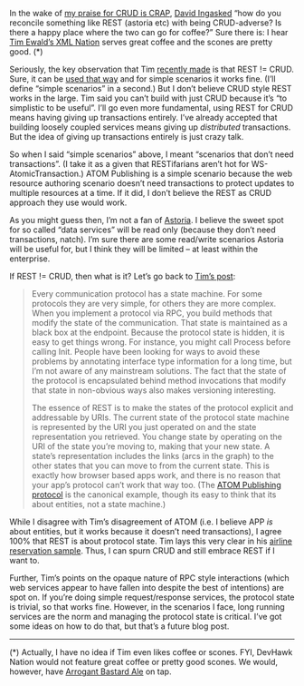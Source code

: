 In the wake of [my praise for CRUD is
CRAP](http://devhawk.net/2007/05/16/morning-coffee-78/), [David
Ing](http://www.from9till2.com/)[asked](http://devhawk.net/CommentView,guid,81028fac-5cb1-4ce3-8e71-9d29ec3ce882.aspx#commentstart)
“how do you reconcile something like REST (astoria etc) with being
CRUD-adverse? Is there a happy place where the two can go for coffee?”
Sure there is: I hear [Tim Ewald’s XML
Nation](http://pluralsight.com/blogs/tewald/) serves great coffee and
the scones are pretty good. (\*)

Seriously, the key observation that Tim [recently
made](http://pluralsight.com/blogs/tewald/archive/2007/04/26/46984.aspx)
is that REST != CRUD. Sure, it can be [used that
way](http://en.wikipedia.org/wiki/Atom_Publishing_Protocol) and for
simple scenarios it works fine. (I’ll define “simple scenarios” in a
second.) But I don’t believe CRUD style REST works in the large. Tim
said you can’t build with just CRUD because it’s “to simplistic to be
useful”. I’ll go even more fundamental, using REST for CRUD means having
giving up transactions entirely. I’ve already accepted that building
loosely coupled services means giving up *distributed* transactions. But
the idea of giving up transactions entirely is just crazy talk.

So when I said “simple scenarios” above, I meant “scenarios that don’t
need transactions”. (I take it as a given that RESTifarians aren’t hot
for WS-AtomicTransaction.) ATOM Publishing is a simple scenario because
the web resource authoring scenario doesn’t need transactions to protect
updates to multiple resources at a time. If it did, I don’t believe the
REST as CRUD approach they use would work.

As you might guess then, I’m not a fan of
[Astoria](http://astoria.mslivelabs.com/). I believe the sweet spot for
so called “data services” will be read only (because they don’t need
transactions, natch). I’m sure there are some read/write scenarios
Astoria will be useful for, but I think they will be limited – at least
within the enterprise.

If REST != CRUD, then what is it? Let’s go back to [Tim’s
post](http://pluralsight.com/blogs/tewald/archive/2007/04/26/46984.aspx):

> Every communication protocol has a state machine. For some protocols
> they are very simple, for others they are more complex. When you
> implement a protocol via RPC, you build methods that modify the state
> of the communication. That state is maintained as a black box at the
> endpoint. Because the protocol state is hidden, it is easy to get
> things wrong. For instance, you might call Process before calling
> Init. People have been looking for ways to avoid these problems by
> annotating interface type information for a long time, but I’m not
> aware of any mainstream solutions. The fact that the state of the
> protocol is encapsulated behind method invocations that modify that
> state in non-obvious ways also makes versioning interesting.
>
> The essence of REST is to make the states of the protocol explicit and
> addressable by URIs. The current state of the protocol state machine
> is represented by the URI you just operated on and the state
> representation you retrieved. You change state by operating on the URI
> of the state you’re moving to, making that your new state. A state’s
> representation includes the links (arcs in the graph) to the other
> states that you can move to from the current state. This is exactly
> how browser based apps work, and there is no reason that your app’s
> protocol can’t work that way too. (The [ATOM Publishing
> protocol](http://www.ietf.org/internet-drafts/draft-ietf-atompub-protocol-14.txt)
> is the canonical example, though its easy to think that its about
> entities, not a state machine.)

While I disagree with Tim’s disagreement of ATOM (i.e. I believe APP
*is* about entities, but it works because it doesn’t need transactions),
I agree 100% that REST is about protocol state. Tim lays this very clear
in his [airline reservation
sample](http://pluralsight.com/blogs/tewald/archive/2007/04/27/47031.aspx).
Thus, I can spurn CRUD and still embrace REST if I want to.

Further, Tim’s points on the opaque nature of RPC style interactions
(which web services appear to have fallen into despite the best of
intentions) are spot on. If you’re doing simple request/response
services, the protocol state is trivial, so that works fine. However, in
the scenarios I face, long running services are the norm and managing
the protocol state is critical. I’ve got some ideas on how to do that,
but that’s a future blog post.

------------------------------------------------------------------------

(\*) Actually, I have no idea if Tim even likes coffee or scones. FYI,
DevHawk Nation would not feature great coffee or pretty good scones. We
would, however, have [Arrogant Bastard
Ale](http://www.arrogantbastard.com/index2.html) on tap.

